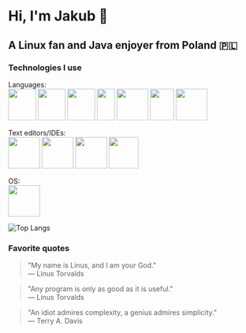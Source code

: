# Hi, I'm Jakub 👋
## A Linux fan and Java enjoyer from Poland 🇵🇱

### Technologies I use
Languages: <br/>
<img src="https://github.com/jakub-swiniarski/jakub-swiniarski/assets/77209709/720b4839-f389-415d-9d8f-26100983e9b4" width=56 height=64>
<img src="https://github.com/jakub-swiniarski/jakub-swiniarski/assets/77209709/01cfd882-46eb-41e0-a1cd-9f9fe79f0cdf" width=56 height=64>
<img src="https://github.com/jakub-swiniarski/jakub-swiniarski/assets/77209709/f6450472-b115-4796-9219-88c3f211da06" width=56 height=64>
<img src="https://github.com/jakub-swiniarski/jakub-swiniarski/assets/77209709/404bff9e-97c8-419e-85f8-452fc037541e" width=36 height=64>
<img src="https://github.com/jakub-swiniarski/jakub-swiniarski/assets/77209709/7052132a-145b-462a-80ae-5b64ca312fb5" width=64 height=64>
<img src="https://github.com/jakub-swiniarski/jakub-swiniarski/assets/77209709/c924ebd6-48e9-4c24-a2c3-c053ac0de5e7" width=48 height=64>
<img src="https://github.com/jakub-swiniarski/jakub-swiniarski/assets/77209709/a44889be-a83d-4877-b87d-5d43e1031744" width=64 height=64>

Text editors/IDEs: <br/>
<img src="https://github.com/jakub-swiniarski/jakub-swiniarski/assets/77209709/2f5b978d-4695-4c27-b1a1-bcbdd30e8925" width=64 height=64>
<img src="https://github.com/jakub-swiniarski/jakub-swiniarski/assets/77209709/34bae700-aea4-47e0-b393-622d054f4c91" width=64 height=64>
<img src="https://github.com/jakub-swiniarski/jakub-swiniarski/assets/77209709/3c4d8327-18bf-4e22-9dea-c0ae990e3285" width=64 height=64>
<img src="https://github.com/jakub-swiniarski/jakub-swiniarski/assets/77209709/ab106663-2ad5-4674-a738-890db703588c" width=60 height=64>

OS: <br/>
<img src="https://github.com/jakub-swiniarski/jakub-swiniarski/assets/77209709/bfd5fd78-1d24-43c1-88c5-ef223bcfdedf" width=64 height=64>

![Top Langs](https://github-readme-stats.vercel.app/api/top-langs/?username=jakub-swiniarski&size_weight=0&count_weight=1&hide=batchfile,powershell&layout=compact&theme=dark)

### Favorite quotes
> "My name is Linus, and I am your God." <br/>
> — Linus Torvalds

> "Any program is only as good as it is useful." <br/>
> — Linus Torvalds

> "An idiot admires complexity, a genius admires simplicity." <br/>
> — Terry A. Davis
